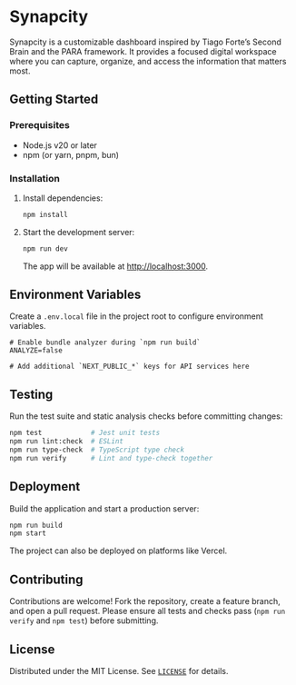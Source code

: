 # Synapcity

Synapcity is a customizable dashboard inspired by Tiago Forte’s Second Brain and the PARA framework. It provides a focused digital workspace where you can capture, organize, and access the information that matters most.

## Getting Started

### Prerequisites

- Node.js v20 or later
- npm (or yarn, pnpm, bun)

### Installation

1. Install dependencies:

   ```bash
   npm install
   ```

2. Start the development server:

   ```bash
   npm run dev
   ```

   The app will be available at [http://localhost:3000](http://localhost:3000).

## Environment Variables

Create a `.env.local` file in the project root to configure environment variables.

```env
# Enable bundle analyzer during `npm run build`
ANALYZE=false

# Add additional `NEXT_PUBLIC_*` keys for API services here
```

## Testing

Run the test suite and static analysis checks before committing changes:

```bash
npm test            # Jest unit tests
npm run lint:check  # ESLint
npm run type-check  # TypeScript type check
npm run verify      # Lint and type-check together
```

## Deployment

Build the application and start a production server:

```bash
npm run build
npm start
```

The project can also be deployed on platforms like Vercel.

## Contributing

Contributions are welcome! Fork the repository, create a feature branch, and open a pull request. Please ensure all tests and checks pass (`npm run verify` and `npm test`) before submitting.

## License

Distributed under the MIT License. See [`LICENSE`](LICENSE) for details.

